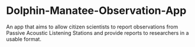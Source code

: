 # Dolphin-Manatee-Observation-App
An app that aims to allow citizen scientists to report observations from Passive Acoustic Listening Stations and provide reports to researchers in a usable format.
